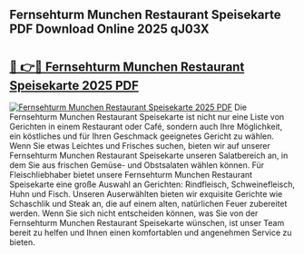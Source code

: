 ## Fernsehturm Munchen Restaurant Speisekarte PDF Download Online 2025 qJ03X

# <h2><a href="http://gc7fxp.nevu.top/?p=Fernsehturm+Munchen+Restaurant+Speisekarte">🔗 👉🔴 Fernsehturm Munchen Restaurant Speisekarte 2025 PDF</a></h2>

[![Fernsehturm Munchen Restaurant Speisekarte 2025 PDF](https://i.imgur.com/dBaPXMq.png)](http://gc7fxp.nevu.top/?p=Fernsehturm+Munchen+Restaurant+Speisekarte)
Die Fernsehturm Munchen Restaurant Speisekarte ist nicht nur eine Liste von Gerichten in einem Restaurant oder Café, sondern auch Ihre Möglichkeit, ein köstliches und für Ihren Geschmack geeignetes Gericht zu wählen. Wenn Sie etwas Leichtes und Frisches suchen, bieten wir auf unserer Fernsehturm Munchen Restaurant Speisekarte unseren Salatbereich an, in dem Sie aus frischen Gemüse- und Obstsalaten wählen können. Für Fleischliebhaber bietet unsere Fernsehturm Munchen Restaurant Speisekarte eine große Auswahl an Gerichten: Rindfleisch, Schweinefleisch, Huhn und Fisch. Unseren Auserwählten bieten wir exquisite Gerichte wie Schaschlik und Steak an, die auf einem alten, natürlichen Feuer zubereitet werden. Wenn Sie sich nicht entscheiden können, was Sie von der Fernsehturm Munchen Restaurant Speisekarte wünschen, ist unser Team bereit zu helfen und Ihnen einen komfortablen und angenehmen Service zu bieten.
